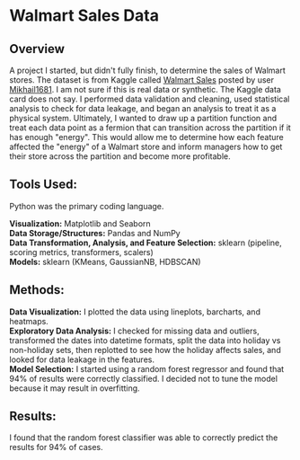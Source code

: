 # Walmart Sales Data  
## Overview  

A project I started, but didn't fully finish, to determine the sales of Walmart stores. The dataset is from Kaggle called [Walmart Sales](https://www.kaggle.com/datasets/mikhail1681/walmart-sales) posted by user [Mikhail1681](https://www.kaggle.com/mikhail1681). I am not sure if this is real data or synthetic. The Kaggle data card does not say. I performed data validation and cleaning, used statistical analysis to check for data leakage, and began an analysis to treat it as a physical system. Ultimately, I wanted to draw up a partition function and treat each data point as a fermion that can transition across the partition if it has enough "energy". This would allow me to determine how each feature affected the "energy" of a Walmart store and inform managers how to get their store across the partition and become more profitable.  

## Tools Used:  
Python was the primary coding language.  

**Visualization:** Matplotlib and Seaborn  
**Data Storage/Structures:** Pandas and NumPy  
**Data Transformation, Analysis, and Feature Selection:** sklearn (pipeline, scoring metrics, transformers, scalers)  
**Models:** sklearn (KMeans, GaussianNB, HDBSCAN)  

## Methods:  
**Data Visualization:** I plotted the data using lineplots, barcharts, and heatmaps.  
**Exploratory Data Analysis:** I checked for missing data and outliers, transformed the dates into datetime formats, split the data into holiday vs non-holiday sets, then replotted to see how the holiday affects sales, and looked for data leakage in the features.  
**Model Selection:** I started using a random forest regressor and found that 94% of results were correctly classified. I decided not to tune the model because it may result in overfitting.  

## Results:  
I found that the random forest classifier was able to correctly predict the results for 94% of cases.
